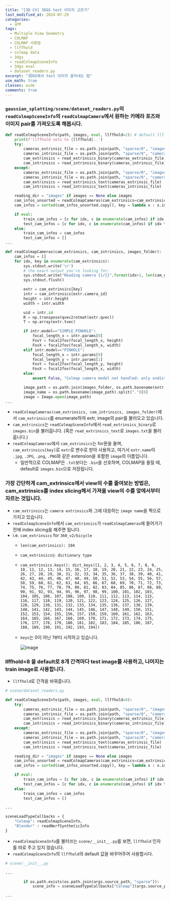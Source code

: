 ```yaml
---
title: "[3D CV] 3DGS test 이미지 고르기"
last_modified_at: 2024-07-29
categories:
  - 공부
tags:
  - Multiple View Geometry
  - COLMAP
  - COLMAP 사용법
  - llffhold
  - colmap data
  - 3dgs
  - readColmapSceneInfo
  - 3dgs eval
  - dataset_readers.py
excerpt: "3DGS에서 test 이미지 골라내는 법"
use_math: true
classes: wide
comments: true
---
```


### `gaussian_splatting/scene/dataset_readers.py`의 `readColmapSceneInfo`의 `readColmapCamera`에서 원하는 카메라 포즈와 이미지 pair를 가져오도록 해봅시다.

```python
def readColmapSceneInfo(path, images, eval, llffhold=2): # default llffhold=8
    print(f'llffhold sets to {llffhold}..')
    try:
        cameras_extrinsic_file = os.path.join(path, "sparse/0", "images.bin")
        cameras_intrinsic_file = os.path.join(path, "sparse/0", "cameras.bin")
        cam_extrinsics = read_extrinsics_binary(cameras_extrinsic_file)
        cam_intrinsics = read_intrinsics_binary(cameras_intrinsic_file)
    except:
        cameras_extrinsic_file = os.path.join(path, "sparse/0", "images.txt")
        cameras_intrinsic_file = os.path.join(path, "sparse/0", "cameras.txt")
        cam_extrinsics = read_extrinsics_text(cameras_extrinsic_file)
        cam_intrinsics = read_intrinsics_text(cameras_intrinsic_file)

    reading_dir = "images" if images == None else images
    cam_infos_unsorted = readColmapCameras(cam_extrinsics=cam_extrinsics, cam_intrinsics=cam_intrinsics, images_folder=os.path.join(path, reading_dir))
    cam_infos = sorted(cam_infos_unsorted.copy(), key = lambda x : x.image_name)

    if eval:
        train_cam_infos = [c for idx, c in enumerate(cam_infos) if idx % llffhold != 0]
        test_cam_infos = [c for idx, c in enumerate(cam_infos) if idx % llffhold == 0]
    else:
        train_cam_infos = cam_infos
        test_cam_infos = []
...
```


```python
def readColmapCameras(cam_extrinsics, cam_intrinsics, images_folder):
    cam_infos = []
    for idx, key in enumerate(cam_extrinsics):
        sys.stdout.write('\r')
        # the exact output you're looking for:
        sys.stdout.write("Reading camera {}/{}".format(idx+1, len(cam_extrinsics)))
        sys.stdout.flush()

        extr = cam_extrinsics[key]
        intr = cam_intrinsics[extr.camera_id]
        height = intr.height
        width = intr.width

        uid = intr.id
        R = np.transpose(qvec2rotmat(extr.qvec))
        T = np.array(extr.tvec)

        if intr.model=="SIMPLE_PINHOLE":
            focal_length_x = intr.params[0]
            FovY = focal2fov(focal_length_x, height)
            FovX = focal2fov(focal_length_x, width)
        elif intr.model=="PINHOLE":
            focal_length_x = intr.params[0]
            focal_length_y = intr.params[1]
            FovY = focal2fov(focal_length_y, height)
            FovX = focal2fov(focal_length_x, width)
        else:
            assert False, "Colmap camera model not handled: only undistorted datasets (PINHOLE or SIMPLE_PINHOLE cameras) supported!"

        image_path = os.path.join(images_folder, os.path.basename(extr.name))
        image_name = os.path.basename(image_path).split(".")[0]
        image = Image.open(image_path)
...
```  

- `readColmapCameras(cam_extrinsics, cam_intrinsics, images_folder)`에서 `cam_extrinsics`를 enumerate하여 extr, image의 pair를 불러오고 있습니다.
- `cam_extrinsics`는 `readColmapSceneInfo`에서 `read_extrinsics_binary`로 `images.bin`을 불러옵니다. (혹은 `read_extrinsics_text`로 `images.txt`을 불러옵니다.)
- `readColmapCameras`에서 `cam_extrinsics`는 for문을 돌며, `cam_extrinsics[key]`로 `extr`로 변수로 받아 사용하고, 여기서 `extr.name`이 `.jpg`, `.JPG`, `.png`, `.PNG`와 같은 extension을 포함한 `image`의 이름입니다.
  - 일반적으로 COLMAP은 `.txt`보다는 `.bin`을 선호하며, COLMAP을 돌릴 때, default로 `images.bin`으로 저장됩니다.

### 가장 간단하게 cam_extrinsics에서 view의 수를 줄여보는 방법은, cam_extrinsics를 index slicing해서 가져올 view의 수를 앞에서부터 자르는 것입니다.

- `cam_extrinsics`는 `camera extrinsics`와 그에 대응하는 `image name`을 짝으로 가지고 있습니다.
- `readColmapSceneInfo`에서 `cam_extrinsics`가 `readColmapCameras`에 들어가기 전에 index slicing을 해주면 됩니다.
- i.e. `cam_extrinsics` for `360_v2/bicycle`
  - `len(cam_extrinsics): 194`
  - `cam_extrinsics는 dictionary type`
  - `cam_extrinsics.keys(): dict_keys([1, 2, 3, 4, 5, 6, 7, 8, 9, 10, 11, 12, 13, 14, 15, 16, 17, 18, 19, 20, 21, 22, 23, 24, 25, 26, 27, 28, 29, 30, 31, 32, 33, 34, 35, 36, 37, 38, 39, 40, 41, 42, 43, 44, 45, 46, 47, 48, 49, 50, 51, 52, 53, 54, 55, 56, 57, 58, 59, 60, 61, 62, 63, 64, 65, 66, 67, 68, 69, 70, 71, 72, 73, 74, 75, 76, 77, 78, 79, 80, 81, 82, 83, 84, 85, 86, 87, 88, 89, 90, 91, 92, 93, 94, 95, 96, 97, 98, 99, 100, 101, 102, 103, 104, 105, 106, 107, 108, 109, 110, 111, 112, 113, 114, 115, 116, 117, 118, 119, 120, 121, 122, 123, 124, 125, 126, 127, 128, 129, 130, 131, 132, 133, 134, 135, 136, 137, 138, 139, 140, 141, 142, 143, 144, 145, 146, 147, 148, 149, 150, 151, 152, 153, 154, 155, 156, 157, 158, 159, 160, 161, 162, 163, 164, 165, 166, 167, 168, 169, 170, 171, 172, 173, 174, 175, 176, 177, 178, 179, 180, 181, 182, 183, 184, 185, 186, 187, 188, 189, 190, 191, 192, 193, 194])`
  - `keys`는 0이 아닌 1부터 시작하고 있습니다.
    
    ![image](https://github.com/user-attachments/assets/2b9459cc-8df1-4ca0-b15f-a80802a0ed77)


### llffhold=8 을 default로 8개 간격마다 test image를 사용하고, 나머지는 train image로 사용합니다.

- `llffhold`로 간격을 바꿔줍니다.

```python
# scene/dataset_readers.py

def readColmapSceneInfo(path, images, eval, llffhold=8):
    try:
        cameras_extrinsic_file = os.path.join(path, "sparse/0", "images.bin")
        cameras_intrinsic_file = os.path.join(path, "sparse/0", "cameras.bin")
        cam_extrinsics = read_extrinsics_binary(cameras_extrinsic_file)
        cam_intrinsics = read_intrinsics_binary(cameras_intrinsic_file)
    except:
        cameras_extrinsic_file = os.path.join(path, "sparse/0", "images.txt")
        cameras_intrinsic_file = os.path.join(path, "sparse/0", "cameras.txt")
        cam_extrinsics = read_extrinsics_text(cameras_extrinsic_file)
        cam_intrinsics = read_intrinsics_text(cameras_intrinsic_file)

    reading_dir = "images" if images == None else images
    cam_infos_unsorted = readColmapCameras(cam_extrinsics=cam_extrinsics, cam_intrinsics=cam_intrinsics, images_folder=os.path.join(path, reading_dir))
    cam_infos = sorted(cam_infos_unsorted.copy(), key = lambda x : x.image_name)

    if eval:
        train_cam_infos = [c for idx, c in enumerate(cam_infos) if idx % llffhold != 0]
        test_cam_infos = [c for idx, c in enumerate(cam_infos) if idx % llffhold == 0]
    else:
        train_cam_infos = cam_infos
        test_cam_infos = []

...

sceneLoadTypeCallbacks = {
    "Colmap": readColmapSceneInfo,
    "Blender" : readNerfSyntheticInfo
}
```

- `readColmapSceneInfo`를 불러쓰는 `scene/__init__.py`를 보면, `llffhold` 인자를 따로 주고 있지 않습니다.
- `readColmapSceneInfo`의 `llffhold`의 default 값을 바꾸어주어 사용합시다.

```python
# scene/__init__.py

...

        if os.path.exists(os.path.join(args.source_path, "sparse")):
            scene_info = sceneLoadTypeCallbacks["Colmap"](args.source_path, args.images, args.eval) # no llffhold arg

...
```
